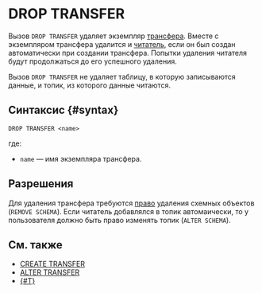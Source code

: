 # DROP TRANSFER

Вызов `DROP TRANSFER` удаляет экземпляр [трансфера](../../../concepts/transfer.md). Вместе с экземпляром трансфера удалится и [читатель](../../../concepts/topic.md#consumer), если он был создан автоматически при создании трансфера. Попытки удаления читателя будут продолжаться до его успешного удаления.

Вызов `DROP TRANSFER` не удаляет таблицу, в которую записываются данные, и топик, из которого данные читаются.

## Синтаксис {#syntax}

```yql
DROP TRANSFER <name>
```

где:

* `name` — имя экземпляра трансфера.

## Разрешения

Для удаления трансфера требуются [право](grant.md#permissions-list) удаления схемных объектов (`REMOVE SCHEMA`). Если читатель добавлялся в топик автомаически, то у пользователя должно быть право изменять топик (`ALTER SCHEMA`).

## См. также

* [CREATE TRANSFER](create-transfer.md)
* [ALTER TRANSFER](alter-transfer.md)
* [{#T}](../../../concepts/transfer.md)
